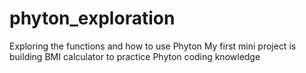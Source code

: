 # phyton_exploration
Exploring the functions and how to use Phyton
My first mini project is building BMI calculator to practice Phyton coding knowledge
